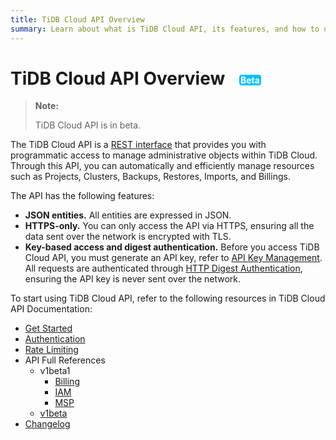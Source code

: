 ```yaml
---
title: TiDB Cloud API Overview
summary: Learn about what is TiDB Cloud API, its features, and how to use API to manage your TiDB Cloud clusters.
---
```


# TiDB Cloud API Overview <span style="color: #fff; background-color: #00bfff; border-radius: 4px; font-size: 0.5em; vertical-align: middle; margin-left: 16px; padding: 0 2px;">Beta</span>

> **Note:**
>
> TiDB Cloud API is in beta.

The TiDB Cloud API is a [REST interface](https://en.wikipedia.org/wiki/Representational_state_transfer) that provides you with programmatic access to manage administrative objects within TiDB Cloud. Through this API, you can automatically and efficiently manage resources such as Projects, Clusters, Backups, Restores, Imports, and Billings.

The API has the following features:

- **JSON entities.** All entities are expressed in JSON.
- **HTTPS-only.** You can only access the API via HTTPS, ensuring all the data sent over the network is encrypted with TLS.
- **Key-based access and digest authentication.** Before you access TiDB Cloud API, you must generate an API key, refer to [API Key Management](https://docs.pingcap.com/tidbcloud/api/v1beta#section/Authentication/API-key-management). All requests are authenticated through [HTTP Digest Authentication](https://en.wikipedia.org/wiki/Digest_access_authentication), ensuring the API key is never sent over the network.

To start using TiDB Cloud API, refer to the following resources in TiDB Cloud API Documentation:

- [Get Started](https://docs.pingcap.com/tidbcloud/api/v1beta#section/Get-Started)
- [Authentication](https://docs.pingcap.com/tidbcloud/api/v1beta#section/Authentication)
- [Rate Limiting](https://docs.pingcap.com/tidbcloud/api/v1beta#section/Rate-Limiting)
- API Full References
    - v1beta1
        - [Billing](https://docs.pingcap.com/tidbcloud/api/v1beta1/billing)
        - [IAM](https://docs.pingcap.com/tidbcloud/api/v1beta1/iam)
        - [MSP](https://docs.pingcap.com/tidbcloud/api/v1beta1/msp)
    - [v1beta](https://docs.pingcap.com/tidbcloud/api/v1beta#tag/Project)
- [Changelog](https://docs.pingcap.com/tidbcloud/api/v1beta#section/API-Changelog)
